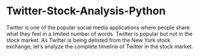 # Twitter-Stock-Analysis-Python
Twitter is one of the popular social media applications where people share what they feel in a limited number of words. Twitter is popular but not in the stock market. As Twitter is being delisted from the New York stock exchange, let’s analyze the complete timeline of Twitter in the stock market. 
